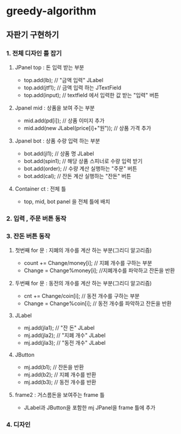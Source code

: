 # greedy-algorithm

## 자판기 구현하기


### 1. 전체 디자인 틀 잡기

1. JPanel top : 돈 입력 받는 부분
    - top.add(lb); // "금액 입력" JLabel
    - top.add(jtf1); // 금액 입력 하는 JTextField
    - top.add(input); // textfield 에서 입력한 값 받는 "입력" 버튼
  
2. Jpanel mid : 상품을 보여 주는 부분
    - mid.add(pd[i]); // 상품 이미지 추가
    - mid.add(new JLabel(price[i]+"원")); // 상품 가격 추가

3. Jpanel bot : 상품 수량 입력 하는 부분
    - bot.add(jl1); // 상품 명 JLabel
    - bot.add(spin1); // 해당 상품 스피너로 수량 입력 받기
    - bot.add(order); // 수량 계산 실행하는 "주문" 버튼
    - bot.add(cal); // 잔돈 계산 실행하는 "잔돈" 버튼

4. Container ct : 전체 틀
   - top, mid, bot panel 을 전체 틀에 배치
   

### 2. 입력 , 주문 버튼 동작
  


### 3. 잔돈 버튼 동작

1. 첫번째 for 문 : 지폐의 개수를 계산 하는 부분(그리디 알고리즘)
   - count += Change/money[i]; // 지폐 개수를 구하는 부분
   - Change = Change%money[i]; //지폐개수를 파악하고 잔돈을 반환
   
2. 두번째 for 문 : 동전의 개수를 계산 하는 부분(그리디 알고리즘)
   - cnt += Change/coin[i]; // 동전 개수를 구하는 부분
   - Change = Change%coin[i]; // 동전 개수를 파악하고 잔돈을 반환
   
3. JLabel
   - mj.add(jla1); // "잔 돈" JLabel
   - mj.add(jla2); //  "지폐 개수" JLabel
   - mj.add(jla3); // "동전 개수" JLabel
   
4. JButton
   - mj.add(b1); // 잔돈을 반환
   - mj.add(b2); // 지폐 개수를 반환
   - mj.add(b3); // 동전 개수를 반환
   
5. frame2 : 거스름돈을 보여주는 frame 틀
   - JLabel과 JButton을 포함한 mj JPanel을 frame 틀에 추가

### 4. 디자인
